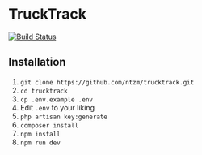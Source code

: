 # TruckTrack

[![Build Status](https://travis-ci.org/ntzm/trucktrack.svg?branch=master)](https://travis-ci.org/ntzm/trucktrack)

## Installation

1. `git clone https://github.com/ntzm/trucktrack.git`
1. `cd trucktrack`
1. `cp .env.example .env`
1. Edit `.env` to your liking
1. `php artisan key:generate`
1. `composer install`
1. `npm install`
1. `npm run dev`
